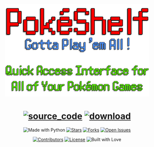 <div align="center">

  <h1 id="-----">

<p align="center">
  <img src="./Assets/title.png" height="300px">
</p>
  
  </h1>
    
<h1 id="-----">
<a href="https://github.com/ra101/PokeShelf" target="_blank"><img src="https://img.shields.io/badge/Source_code-Github-202020?style=for-the-badge&logo=github" alt="source_code"></a> <a href="https://github.com/ra101/AR-Card/releases/download/v1.0.0/PokeShelf.zip"><img src="https://img.shields.io/badge/download-V1.0.0-default?style=for-the-badge&logo=windows" alt="download"></a>

</h1>

<img src="https://img.shields.io/badge/Made%20with-Tkinter-ffde57?style=for-the-badge&logo=python" alt="Made with Python"> <a href="https://github.com/ra101/PokeShelf/stargazers"><img src="https://img.shields.io/github/stars/ra101/PokeShelf?style=for-the-badge&color=goldenrod&label=⭐ Stars" alt="Stars"></a> <a href="https://github.com/ra101/PokeShelf/network/members"><img src="https://img.shields.io/github/forks/ra101/PokeShelf?style=for-the-badge&color=d5d5d7&label=⛓️ Forks" alt="Forks"></a> <a href="https://github.com/ra101/PokeShelf/issues"><img src="https://img.shields.io/github/issues/ra101/PokeShelf?style=for-the-badge&label=⚠️ Issuues&color=4F93FF" alt="Open Issues"></a> 
 
 <a href="https://github.com/ra101/PokeShelf/graphs/contributors" target="_blank"><img src="https://img.shields.io/github/contributors/ra101/PokeShelf?style=for-the-badge&label=%F0%9F%98%8E%20contributors&color=202020" alt="Contributors"></a> <a href="https://github.com/ra101/PokeShelf/blob/core/LICENSE" target="_blank"><img src="https://img.shields.io/github/license/ra101/POkeShelf?style=for-the-badge&label=%F0%9F%93%9C%20License&color=BD864A" alt="License"></a> <img src="https://img.shields.io/badge/Built%20With-🤍-coral?style=for-the-badge&logo=pokemon" alt="Built with Love">

</div>

